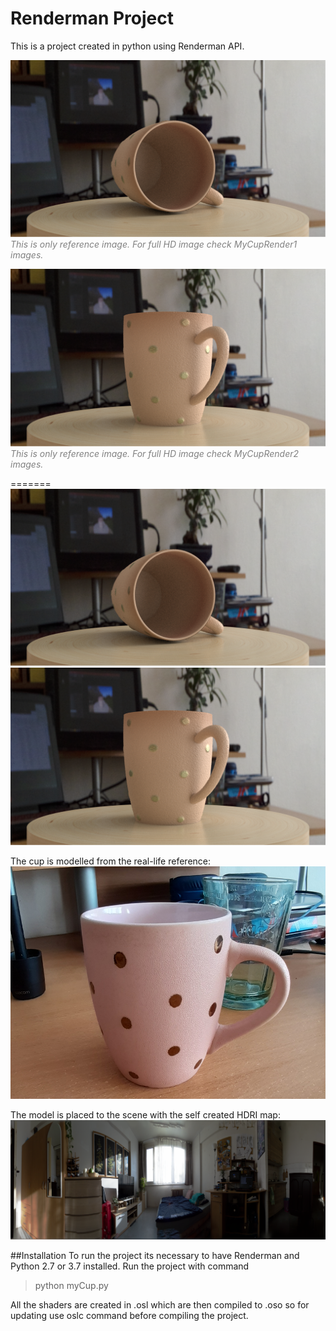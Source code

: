 # Renderman Project
This is a project created in python using Renderman API.

![](SupportingImages//MyCup.png)
<em><span style="color:grey">This is only reference image. For full HD image check MyCupRender1 images.</span></em>

![](SupportingImages//MyCup2.png)
<em><span style="color:grey">This is only reference image. For full HD image check MyCupRender2 images.</span></em>

=======
![](SupportingImages//MyCup.png) 
![](SupportingImages//MyCup2.png)

The cup is modelled from the real-life reference: 
![](SupportingImages//cupreference.PNG)

The model is placed to the scene with the self created HDRI map:
![](SupportingImages//hdriprev.PNG)

##Installation
To run the project its necessary to have Renderman and Python 2.7 or 3.7 installed. Run the project with command 
> python myCup.py

All the shaders are created in .osl which are then compiled to .oso so for updating use oslc command before compiling the project.

